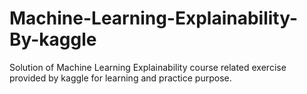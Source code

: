 # Machine-Learning-Explainability-By-kaggle
Solution of Machine Learning Explainability course related exercise provided by kaggle for learning and practice purpose.
